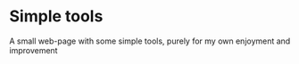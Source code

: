 # Simple tools
 A small web-page with some simple tools, purely for my own enjoyment and improvement
